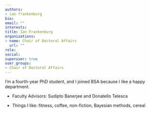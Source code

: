 ```yaml
---
authors:
- ian-frankenburg
bio: 
email: ""
interests:
title: Ian Frankenburg
organizations:
- name: Chair of Doctoral Affairs
  url: ""
role:
social:
superuser: true
user_groups:
- Chair of Doctoral Affairs
---
```


I’m a fourth-year PhD student, and I joined BSA because I like a happy department.

* Faculty Advisors: Sudipto Banerjee and Donatello Telesca

* Things I like: fitness, coffee, non-fiction, Bayesian methods, cereal